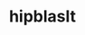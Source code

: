 ---
title: "hipblaslt"
layout: cache
categories: [package, develop]
meta: {"compilers": ["gcc@=11.4.0"], "num_specs": 9, "num_specs_by_stack": {"e4s": 9, "root": 9}, "oss": ["ubuntu22.04"], "platforms": ["linux"], "stacks": ["e4s", "root"], "targets": ["x86_64_v3"], "versions": ["6.3.1", "6.3.2"]}
spec_details: [{"compiler": "gcc@=11.4.0", "hash": "5mrm7ztlzgixvkbjkpdcqa3zipyvd6vd", "os": "ubuntu22.04", "platform": "linux", "size": "-", "stacks": ["e4s", "root"], "tarball": "https://binaries.spack.io/develop/build_cache/linux-ubuntu22.04-x86_64_v3/gcc-11.4.0/hipblaslt-6.3.2/linux-ubuntu22.04-x86_64_v3-gcc-11.4.0-hipblaslt-6.3.2-5mrm7ztlzgixvkbjkpdcqa3zipyvd6vd.spack", "target": "x86_64_v3", "variants": ["amdgpu_target=auto", "~asan", "build_system=cmake", "build_type=Release", "generator=make", "~ipo", "patches=c58195d"], "versions": ["6.3.2"]}, {"compiler": "gcc@=11.4.0", "hash": "6ocep2hfulkuxzn2jz6l7s2yrfn3qikg", "os": "ubuntu22.04", "platform": "linux", "size": "-", "stacks": ["e4s", "root"], "tarball": "https://binaries.spack.io/develop/build_cache/linux-ubuntu22.04-x86_64_v3/gcc-11.4.0/hipblaslt-6.3.2/linux-ubuntu22.04-x86_64_v3-gcc-11.4.0-hipblaslt-6.3.2-6ocep2hfulkuxzn2jz6l7s2yrfn3qikg.spack", "target": "x86_64_v3", "variants": ["amdgpu_target=auto", "~asan", "build_system=cmake", "build_type=Release", "generator=make", "~ipo", "patches=c58195d"], "versions": ["6.3.2"]}, {"compiler": "gcc@=11.4.0", "hash": "7j4psth3eqz7wszw552eqs5envk5h5x3", "os": "ubuntu22.04", "platform": "linux", "size": "-", "stacks": ["e4s", "root"], "tarball": "https://binaries.spack.io/develop/build_cache/linux-ubuntu22.04-x86_64_v3/gcc-11.4.0/hipblaslt-6.3.2/linux-ubuntu22.04-x86_64_v3-gcc-11.4.0-hipblaslt-6.3.2-7j4psth3eqz7wszw552eqs5envk5h5x3.spack", "target": "x86_64_v3", "variants": ["amdgpu_target=auto", "~asan", "build_system=cmake", "build_type=Release", "generator=make", "~ipo", "patches=c58195d"], "versions": ["6.3.2"]}, {"compiler": "gcc@=11.4.0", "hash": "a6nbvz4iwivewf2lcwyucbl5s5xumq4n", "os": "ubuntu22.04", "platform": "linux", "size": "-", "stacks": ["e4s", "root"], "tarball": "https://binaries.spack.io/develop/build_cache/linux-ubuntu22.04-x86_64_v3/gcc-11.4.0/hipblaslt-6.3.2/linux-ubuntu22.04-x86_64_v3-gcc-11.4.0-hipblaslt-6.3.2-a6nbvz4iwivewf2lcwyucbl5s5xumq4n.spack", "target": "x86_64_v3", "variants": ["amdgpu_target=auto", "~asan", "build_system=cmake", "build_type=Release", "generator=make", "~ipo", "patches=c58195d"], "versions": ["6.3.2"]}, {"compiler": "gcc@=11.4.0", "hash": "c7euu7fimfozacpwjp24scsunwkexzyx", "os": "ubuntu22.04", "platform": "linux", "size": "-", "stacks": ["e4s", "root"], "tarball": "https://binaries.spack.io/develop/build_cache/linux-ubuntu22.04-x86_64_v3/gcc-11.4.0/hipblaslt-6.3.1/linux-ubuntu22.04-x86_64_v3-gcc-11.4.0-hipblaslt-6.3.1-c7euu7fimfozacpwjp24scsunwkexzyx.spack", "target": "x86_64_v3", "variants": ["amdgpu_target=auto", "~asan", "build_system=cmake", "build_type=Release", "generator=make", "~ipo", "patches=c58195d"], "versions": ["6.3.1"]}, {"compiler": "gcc@=11.4.0", "hash": "ednt6f7p4qipowgivarqi5uujggwnyq5", "os": "ubuntu22.04", "platform": "linux", "size": "-", "stacks": ["e4s", "root"], "tarball": "https://binaries.spack.io/develop/build_cache/linux-ubuntu22.04-x86_64_v3/gcc-11.4.0/hipblaslt-6.3.1/linux-ubuntu22.04-x86_64_v3-gcc-11.4.0-hipblaslt-6.3.1-ednt6f7p4qipowgivarqi5uujggwnyq5.spack", "target": "x86_64_v3", "variants": ["amdgpu_target=auto", "~asan", "build_system=cmake", "build_type=Release", "generator=make", "~ipo", "patches=c58195d"], "versions": ["6.3.1"]}, {"compiler": "gcc@=11.4.0", "hash": "ggfh2xnnicj7b2iubqfccgdep7e2wqx7", "os": "ubuntu22.04", "platform": "linux", "size": "-", "stacks": ["e4s", "root"], "tarball": "https://binaries.spack.io/develop/build_cache/linux-ubuntu22.04-x86_64_v3/gcc-11.4.0/hipblaslt-6.3.1/linux-ubuntu22.04-x86_64_v3-gcc-11.4.0-hipblaslt-6.3.1-ggfh2xnnicj7b2iubqfccgdep7e2wqx7.spack", "target": "x86_64_v3", "variants": ["amdgpu_target=auto", "~asan", "build_system=cmake", "build_type=Release", "generator=make", "~ipo", "patches=c58195d"], "versions": ["6.3.1"]}, {"compiler": "gcc@=11.4.0", "hash": "mu6magxayei22i4teb6x5knjiqnny5ic", "os": "ubuntu22.04", "platform": "linux", "size": "-", "stacks": ["e4s", "root"], "tarball": "https://binaries.spack.io/develop/build_cache/linux-ubuntu22.04-x86_64_v3/gcc-11.4.0/hipblaslt-6.3.1/linux-ubuntu22.04-x86_64_v3-gcc-11.4.0-hipblaslt-6.3.1-mu6magxayei22i4teb6x5knjiqnny5ic.spack", "target": "x86_64_v3", "variants": ["amdgpu_target=auto", "~asan", "build_system=cmake", "build_type=Release", "generator=make", "~ipo", "patches=c58195d"], "versions": ["6.3.1"]}, {"compiler": "gcc@=11.4.0", "hash": "tzfdihiiqru3fqiy3rwk42q2pxj6hp7w", "os": "ubuntu22.04", "platform": "linux", "size": "-", "stacks": ["e4s", "root"], "tarball": "https://binaries.spack.io/develop/build_cache/linux-ubuntu22.04-x86_64_v3/gcc-11.4.0/hipblaslt-6.3.1/linux-ubuntu22.04-x86_64_v3-gcc-11.4.0-hipblaslt-6.3.1-tzfdihiiqru3fqiy3rwk42q2pxj6hp7w.spack", "target": "x86_64_v3", "variants": ["amdgpu_target=auto", "~asan", "build_system=cmake", "build_type=Release", "generator=make", "~ipo", "patches=c58195d"], "versions": ["6.3.1"]}]
---